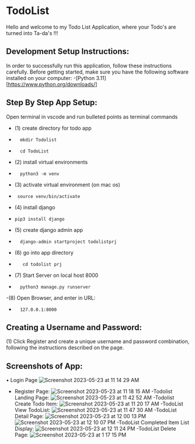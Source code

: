 # TodoList 
Hello and welcome to my Todo List Application, where your Todo's are turned into Ta-da's !!!

## Development Setup Instructions:
In order to successfully run this application, follow these instructions carefully. Before getting started, make sure you have the following software installed on your computer: -[Python 3.11] [https://www.python.org/downloads/]

## Step By Step App Setup:
Open terminal in vscode and run bulleted points as terminal commands 
- (1) create directory for todo app 
-       mkdir Todolist 
-       cd TodoList

- (2) install virtual environments
-       python3 -m venv

- (3) activate virtual environment (on mac os) 
-      source venv/bin/activate

- (4) install django 
-     pip3 install django

- (5) create django admin app 
-       django-admin startproject todolistprj 

- (6) go into app directory
-        cd todolist prj

- (7) Start Server on local host 8000 
-       python3 manage.py runserver

-(8) Open Browser, and enter in URL: 
-       127.0.0.1:8000

## Creating a Username and Password:
(1) Click Register and create a unique username and password combination, following the instructions described on the page.

## Screenshots of App:
• Login Page
![Screenshot 2023-05-23 at 11 14 29 AM](https://github.com/LeahGrim/TodoList/assets/88753277/34e1033c-f7c0-41ff-ba6f-0a70cd8df7f4)
- Register Page: 
![Screenshot 2023-05-23 at 11 18 15 AM](https://github.com/LeahGrim/TodoList/assets/88753277/9b295efc-00e2-4738-8e2a-7c4ff407dc5f)
-Todolist Landing Page:
![Screenshot 2023-05-23 at 11 42 52 AM](https://github.com/LeahGrim/TodoList/assets/88753277/b95e94a5-78de-411d-af5e-3b8d5ec5ecc8)
-Todolist Create Todo Item:
![Screenshot 2023-05-23 at 11 20 17 AM](https://github.com/LeahGrim/TodoList/assets/88753277/c8e36dfd-994d-4aa9-9d3e-fb6e70973d7d)
-TodoList View TodoList:
![Screenshot 2023-05-23 at 11 47 30 AM](https://github.com/LeahGrim/TodoList/assets/88753277/c2caee66-5eec-411d-8391-d3accac9fd15)
-TodoList Detail Page:
![Screenshot 2023-05-23 at 12 00 13 PM](https://github.com/LeahGrim/TodoList/assets/88753277/ce09004d-bb33-4b37-809f-ba0f31ed0787)
![Screenshot 2023-05-23 at 12 10 07 PM](https://github.com/LeahGrim/TodoList/assets/88753277/231b55a8-d71f-44e6-b2be-4d775175ebd8)
-TodoList Completed Item List Display: 
![Screenshot 2023-05-23 at 12 11 24 PM](https://github.com/LeahGrim/TodoList/assets/88753277/ee859dd9-2a1e-45be-a5f3-1b60c8843766)
-TodoList Delete Page: 
![Screenshot 2023-05-23 at 1 17 15 PM](https://github.com/LeahGrim/TodoList/assets/88753277/4d850ec8-0cbb-451b-9167-d301f44b527b)






